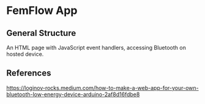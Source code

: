 # FemFlow App

## General Structure
An HTML page with JavaScript event handlers, accessing Bluetooth on hosted device.

## References
https://loginov-rocks.medium.com/how-to-make-a-web-app-for-your-own-bluetooth-low-energy-device-arduino-2af8d16fdbe8
